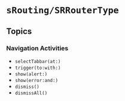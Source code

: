 # ``sRouting/SRRouterType``

## Topics

### Navigation Activities

- ``selectTabbar(at:)``
- ``trigger(to:with:)``
- ``show(alert:)``
- ``show(error:and:)``
- ``dismiss()``
- ``dismissAll()``
